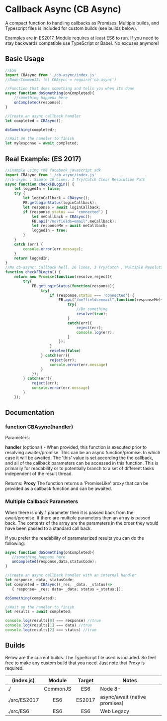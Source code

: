 # Callback Async (CB Async) 
A compact function fo handling callbacks as Promises. Multiple builds, and Typescript files is included for custom builds (see builds below).

Examples are in ES2017. Module requires at least ES6 to run. If you need to stay backwards compatible use TypeScript or Babel.  No excuses anymore!

## Basic Usage
```javascript
//ES6
import CBAsync from './cb-async/index.js'
//Node/CommonJS: let CBAsync = require('cb-async')

//Function that does something and tells you when its done
async function doSomething(onCompleted){
	//something happens here
	onCompleted(response);
}

//Create an async callback handler 
let completed = CBAsync();

doSomething(completed);

//Wait on the handler to finish 
let myResponse = await completed; 
```
	

## Real Example: (ES 2017) 
```javascript
//Example using the facebook javascript sdk
import CBAsync from './cb-async/index.js'
//cb-async : Simple 16 Lines, 1 Try/Catch Clear Resolution Path
async function checkFBLogin() {
    let loggedIn = false;
    try {
        let loginCallback = CBAsync();
        FB.getLoginStatus(loginCallback);
        let response = await loginCallback;
        if (response.status === 'connected') {
            let meCallback = CBAsync();
            FB.api("/me?fields=email",meCallback);
            let responseMe = await meCallback;
            loggedIn = true;
        }
    }
    catch (err) {
        console.error(err.message);
    }
    return loggedIn;
}
//No cb-async: Callback hell. 26 lines, 3 Try/Catch , Multiple Resolution paths 
function checkFBLogin() {
    return new Promise(function(resolve,reject){
		try{
			FB.getLoginStatus(function(response){
				try{
					if (response.status === 'connected') {
			            FB.api("/me?fields=email",function(responseMe){
							try{				            
								//Do something
							    resolve(true);
							}
							catch(err){
								reject(err);
								console.log(err);
							}
			            });   
			        }
			        resolve(false)
				} catch(err){
					reject(err);
					console.error(err.message)
				}
			});
		} catch(err){
			reject(err);
			console.error(err.message)
		}
	});
```

## Documentation 

### function CBAsync(handler)
Parameters: 

**handler** (optional) - When provided, this function is executed prior to resolving awaiter/promise. This can be an async function/promise. In which case it will be awaited. The 'this' value is set according the the callback, and all of the callback parameters can be accessed in this function. This is primarily for readability or to potentially branch to a set of different tasks independent of the result thread.  

Returns: **Proxy**
The function returns a 'PromiseLike' proxy that can be provided as a callback function and can be awaited.

### Multiple Callback Parameters
When there is only 1 parameter then it is passed back from the await/promise. If there are multiple parameters then an array is passed back. The contents of the array are the parameters in the order they would have been passed to a standard call back.

If you prefer the readability of parameterized results you can do the following:
 ```javascript
async function doSomething(onCompleted){
	//something happens here
	onCompleted(response,data,statusCode);
}

//Create an async callback handler with an internal handler
let response, data, statusCode; 
let completed = CBAsync((_res, _data, _status)=>
	{ response= _res; data= _data; status =_status;});

doSomething(completed);

//Wait on the handler to finish 
let results = await completed;

console.log(results[0] === response) //true
console.log(results[1] === data) //true
console.log(results[2] === status) //true  
 ```


## Builds
Below are the current builds. The TypeScript file used is included. So feel free to make any custom build that you need. Just note that Proxy is required.

| (index.js)  | Module |  Target| Notes
| ------------- | :-------------: |:--------:|-----
| ./  | CommonJS  | ES6| Node 8+ 
| ./src/ES2017  |ES6  | ES2017 | async/await (native promises)
| ./src/ES6| ES6| ES6 | Web Legacy

